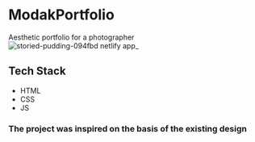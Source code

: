 # ModakPortfolio
Aesthetic portfolio for a photographer
![storied-pudding-094fbd netlify app_](https://github.com/franciszekkostka/CarHub/assets/118021999/b20b50d8-ebe9-40be-ab39-9f71ea2a7ccf)



## Tech Stack
- HTML
- CSS
- JS

  
### The project was inspired on the basis of the existing design
